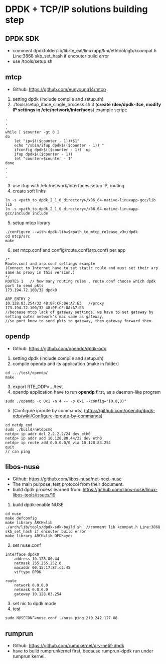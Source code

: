 # DPDK + TCP/IP solutions building step

## DPDK SDK
* comment dpdkfolder/lib/librte_eal/linuxapp/kni/ethtool/igb/kcompat.h Line:3868 skb_set_hash if encouter build error
* use /tools/setup.sh  

## mtcp

* Github: https://github.com/eunyoung14/mtcp 

1. setting dpdk (include compile and setup.sh)
2. ./tools/setup_iface_single_process.sh 3    (**create /dev/dpdk-ifce, modify IP settings in /etc/network/interfaces**) example script:
```
.
.
.
while [ $counter -gt 0 ]
do
    let "ip=$(($counter - 1))+$1"
    echo "/sbin/ifup dpdk$(($counter - 1)) "
    ifconfig dpdk$(($counter - 1))  up
    ifup dpdk$(($counter - 1)) 
    let "counter=$counter - 1"
done
.
.
.
```
3. use ifup with /etc/network/interfaces  setup IP, routing
4. create soft links   
```  
ln -s <path_to_dpdk_2_1_0_directory>/x86_64-native-linuxapp-gcc/lib lib  
ln -s <path_to_dpdk_2_1_0_directory>/x86_64-native-linuxapp-gcc/include include
```
5. setup mtcp library 
```
./configure --with-dpdk-lib=$<path_to_mtcp_release_v3>/dpdk  
cd mtcp/src  
make
```

6. set mtcp.conf and config/route.conf(arp.conf) per app 
```
/*
Route.conf and arp.conf settings example
(Connect to Internet have to set static roule and must set their arp same as proxy in this version.)
*/
ROUTES 1   // how many routing rules , route.conf choose which dpdk port to send pkts
173.194.72.100/32 dpdk0

ARP_ENTRY 2
10.128.83.254/32 48:0F:CF:0A:A7:E3   //proxy
173.194.72.100/32 48:0F:CF:0A:A7:E3  
//because mtcp lack of gateway settings, we have to set gateway by setting outer network's mac same as gateway, 
//so port know to send pkts to gateway, then gateway forward them.
```  



## opendp

* Github: https://github.com/opendp/dpdk-odp

1. setting dpdk (include compile and setup.sh)
2. compile opendp and its application (make in folder)
```
cd .../test/opendp/  
make  
```
3. export RTE_ODP=.../test
4. opendp application have to run **opendp** first, as a daemon-like program
```
sudo ./opendp -c 0x1 -n 4 -- -p 0x1 --config="(0,0,0)"  
```
5. [Configure iproute by commands] (https://github.com/opendp/dpdk-odp/wiki/Configure-iproute-by-commands)  
```
cd netdp_cmd  
sudo ./build/netdpcmd  
netdp> ip addr del 2.2.2.2/24 dev eth0
netdp> ip addr add 10.128.80.44/22 dev eth0
netdp> ip route add 0.0.0.0/0 via 10.128.83.254
quit
// can ping
```

## libos-nuse

* Github: https://github.com/libos-nuse/net-next-nuse
* The main purpose: test protocol from their document.
* build dpdk process learned from: https://github.com/libos-nuse/linux-libos-tools/issues/19
1. build dpdk-enable NUSE
```
cd nuse
make defconfig
make library ARCH=lib
./arch/lib/tools/dpdk-sdk-build.sh  //comment lib kcompat.h Line:3868 skb_set_hash if encouter build error
make library ARCH=lib DPDK=yes
```
2. set nuse.conf
```
interface dpdk0
	address 10.128.80.44
	netmask 255.255.252.0
	macaddr 00:15:17:8f:c2:45
	viftype DPDK

route
	network 0.0.0.0
	netmask 0.0.0.0
	gateway 10.128.83.254
```
3. set nic to dpdk mode
4. test 
```
sudo NUSECONF=nuse.conf ./nuse ping 210.242.127.88
```


## rumprun

* Github: https://github.com/rumpkernel/drv-netif-dpdk
* have to build rumprunkernel first, because rumprun-dpdk run under rumprun kernel.
